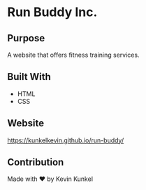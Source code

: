 # Run Buddy Inc.

## Purpose

A website that offers fitness training services.

## Built With

- HTML
- CSS

## Website

https://kunkelkevin.github.io/run-buddy/

## Contribution

Made with ❤️ by Kevin Kunkel
